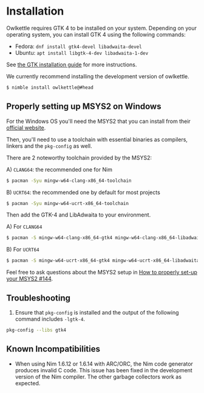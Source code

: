 # Installation

Owlkettle requires GTK 4 to be installed on your system.
Depending on your operating system, you can install GTK 4 using the following commands:

- Fedora: `dnf install gtk4-devel libadwaita-devel`
- Ubuntu: `apt install libgtk-4-dev libadwaita-1-dev`

See [the GTK installation guide](https://www.gtk.org/docs/installations/) for more instructions.

We currently recommend installing the development version of owlkettle.

```bash
$ nimble install owlkettle@#head
```

## Properly setting up MSYS2 on Windows

For the Windows OS you'll need the MSYS2 
that you can install from their [official website](https://www.msys2.org/).

Then, you'll need to use a toolchain with essential binaries as compilers, linkers 
and the `pkg-config` as well.

There are 2 noteworthy toolchain provided by the MSYS2:

A) `CLANG64`: the recommended one for Nim

```bash
$ pacman -Syu mingw-w64-clang-x86_64-toolchain
```

B) `UCRT64`: the recommended one by default for most projects

```bash
$ pacman -Syu mingw-w64-ucrt-x86_64-toolchain
```

Then add the GTK-4 and LibAdwaita to your environment.

A) For `CLANG64`
```bash
$ pacman -S mingw-w64-clang-x86_64-gtk4 mingw-w64-clang-x86_64-libadwaita
```

B) For `UCRT64`

```bash
$ pacman -S mingw-w64-ucrt-x86_64-gtk4 mingw-w64-ucrt-x86_64-libadwaita
```

Feel free to ask questions about the MSYS2 setup in [How to properly set-up your MSYS2 #144](https://github.com/can-lehmann/owlkettle/discussions/144). 

## Troubleshooting

1. Ensure that `pkg-config` is installed and the output of the following command includes `-lgtk-4`.
  ```bash
  pkg-config --libs gtk4
  ```


## Known Incompatibilities

- When using Nim 1.6.12 or 1.6.14 with ARC/ORC, the Nim code generator produces invalid C code.
  This issue has been fixed in the development version of the Nim compiler.
  The other garbage collectors work as expected.
